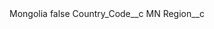 <?xml version="1.0" encoding="UTF-8"?>
<CustomMetadata xmlns="http://soap.sforce.com/2006/04/metadata" xmlns:xsi="http://www.w3.org/2001/XMLSchema-instance" xmlns:xsd="http://www.w3.org/2001/XMLSchema">
    <label>Mongolia</label>
    <protected>false</protected>
    <values>
        <field>Country_Code__c</field>
        <value xsi:type="xsd:string">MN</value>
    </values>
    <values>
        <field>Region__c</field>
        <value xsi:nil="true"/>
    </values>
</CustomMetadata>
